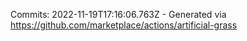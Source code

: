 Commits: 2022-11-19T17:16:06.763Z - Generated via https://github.com/marketplace/actions/artificial-grass
<br>
